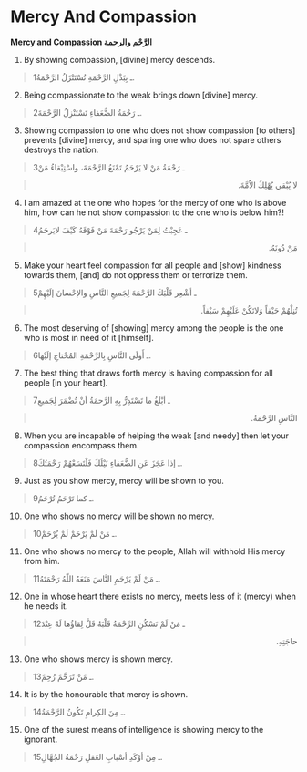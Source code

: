 Mercy And Compassion
====================

**Mercy and Compassion الرَّحْم والرحمة**

1. By showing compassion, [divine] mercy descends.

> 1ـ بِبَذْلِ الرَّحْمَةِ تُسْتَنْزَلُ الرَّحْمَةُ.

2. Being compassionate to the weak brings down [divine] mercy.

> 2ـ رَحْمَةُ الضُّعَفاءِ تَسْتَنْزِلُ الرَّحْمَةَ.

3. Showing compassion to one who does not show compassion [to others]
prevents [divine] mercy, and sparing one who does not spare others
destroys the nation.

> 3ـ رَحْمَةُ مَنْ لا يَرْحَمُ تَمْنَعُ الرَّحْمَةَ، واسْتِبْقاءُ مَنْ
<blockquote dir="rtl">
  <p>
لا يُبْقي يُهْلِكُ الاُمَّةَ.
  </p>
</blockquote>

4. I am amazed at the one who hopes for the mercy of one who is above
him, how can he not show compassion to the one who is below him?!

> 4ـ عَجِبْتُ لِمَنْ يَرْجُو رَحْمَةَ مَنْ فَوْقَهُ كَيْفَ لايَرحَمُ
<blockquote dir="rtl">
  <p>
مَنْ دُونَهُ.
  </p>
</blockquote>

5. Make your heart feel compassion for all people and [show] kindness
towards them, [and] do not oppress them or terrorize them.

> 5ـ أشْعِر قَلْبَكَ الرَّحْمَةَ لِجَميعِ النَّاسِ والإحْسانَ إلَيْهِمْ
<blockquote dir="rtl">
  <p>
تُنِلْهُمْ حَيْفاً وَلاتَكُنْ عَلَيْهِمْ سَيْفاً.
  </p>
</blockquote>

6. The most deserving of [showing] mercy among the people is the one who
is most in need of it [himself].

> 6ـ أَولَى النَّاسِ بِالرَّحْمَةِ المُحْتاجِ إلَيْها.

7. The best thing that draws forth mercy is having compassion for all
people [in your heart].

> 7ـ أبْلَغُ ما تَسْتَدِرُّ بِهِ الرَّحمَةُ أنْ تُضْمَرَ لِجَميعِ
<blockquote dir="rtl">
  <p>
النَّاسِ الرَّحْمَةُ.
  </p>
</blockquote>

8. When you are incapable of helping the weak [and needy] then let your
compassion encompass them.

> 8ـ إذا عَجَزَ عَنِ الضُّعَفاءِ نَيْلُكَ فَلْتَسَعْهُمْ رَحْمَتُكَ.

9. Just as you show mercy, mercy will be shown to you.

> 9ـ كما تَرْحَمُ تُرْحَمُ.

10. One who shows no mercy will be shown no mercy.

> 10ـ مَنْ لَمْ يَرْحَمْ لَمْ يُرْحَمْ.

11. One who shows no mercy to the people, Allah will withhold His mercy
from him.

> 11ـ مَنْ لَمْ يَرْحَمِ النَّاسَ مَنَعَهُ اللّهُ رَحْمَتَهُ.

12. One in whose heart there exists no mercy, meets less of it (mercy)
when he needs it.

> 12ـ مَنْ لَمْ تَسْكُنِ الرَّحْمَةُ قَلْبَهُ قَلَّ لِقاؤُها لَهُ عِنْدَ
<blockquote dir="rtl">
  <p>
حاجَتِهِ.
  </p>
</blockquote>

13. One who shows mercy is shown mercy.

> 13ـ مَنْ تَرَحَّمَ رُحِمَ.

14. It is by the honourable that mercy is shown.

> 14ـ مِنَ الكِرامِ تَكُونُ الرَّحْمَةُ.

15. One of the surest means of intelligence is showing mercy to the
ignorant.

> 15ـ مِنْ أوْكَدِ أسْبابِ العَقلِ رَحْمَةُ الجُهَّالِ.


